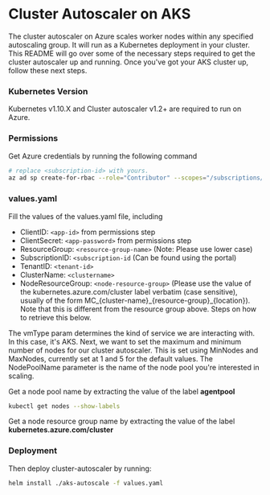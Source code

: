 # Cluster Autoscaler on AKS
The cluster autoscaler on Azure scales worker nodes within any specified autoscaling group. It will run as a Kubernetes deployment in your cluster. This README will go over some of the necessary steps required to get the cluster autoscaler up and running. Once you've got your AKS cluster up, follow these next steps.

### Kubernetes Version

Kubernetes v1.10.X and Cluster autoscaler v1.2+  are required to run on Azure.

### Permissions

Get Azure credentials by running the following command

```sh
# replace <subscription-id> with yours.
az ad sp create-for-rbac --role="Contributor" --scopes="/subscriptions/<subscription-id>" --output json
```

### values.yaml
Fill the values of the values.yaml file, including

- ClientID: `<app-id>` from permissions step
- ClientSecret: `<app-password>` from permissions step
- ResourceGroup: `<resource-group-name>` (Note: Please use lower case)
- SubscriptionID: `<subscription-id` (Can be found using the portal)
- TenantID: `<tenant-id>`
- ClusterName: `<clustername>`
- NodeResourceGroup: `<node-resource-group>` (Please use the value of the kubernetes.azure.com/cluster label verbatim (case sensitive), usually of the form MC_{cluster-name}\_{resource-group}\_{location}). Note that this is different from the resource group above. Steps on how to retrieve this below.

The vmType param determines the kind of service we are interacting with. In this case, it's AKS. Next, we want to set the maximum and minimum number of nodes for our cluster autoscaler. This is set using MinNodes and MaxNodes, currently set at 1 and 5 for the default values. The NodePoolName parameter is the name of the node pool you're interested in scaling.

Get a node pool name by extracting the value of the label **agentpool**

  ```sh
  kubectl get nodes --show-labels
  ```

Get a node resource group name by extracting the value of the label **kubernetes.azure.com/cluster**

### Deployment
Then deploy cluster-autoscaler by running:

```sh
helm install ./aks-autoscale -f values.yaml
```
